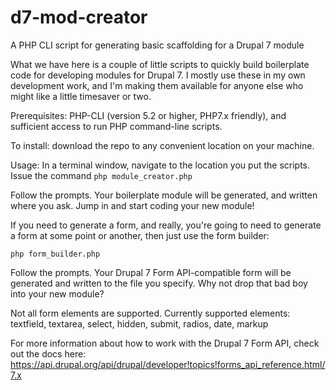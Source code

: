 # d7-mod-creator
A PHP CLI script for generating basic scaffolding for a Drupal 7 module

What we have here is a couple of little scripts to quickly build boilerplate code for developing modules for Drupal 7. 
I mostly use these in my own development work, and I'm making them available for anyone else who might like a little timesaver or two.

Prerequisites: PHP-CLI (version 5.2 or higher, PHP7.x friendly), and sufficient access to run PHP command-line scripts.

To install: download the repo to any convenient location on your machine.

Usage:  In a terminal window, navigate to the location you put the scripts.  Issue the command
```php module_creator.php```
	
Follow the prompts.  Your boilerplate module will be generated, and written where you ask.  Jump in and start coding your new module!

If you need to generate a form, and really, you're going to need to generate a form at some point or another, then just use the form builder:

```php form_builder.php```
	
Follow the prompts.  Your Drupal 7 Form API-compatible form will be generated and written to the file you specify.  Why not drop that bad boy into your new module?

Not all form elements are supported.  Currently supported elements: textfield, textarea, select, hidden, submit, radios, date, markup

For more information about how to work with the Drupal 7 Form API, check out the docs here: https://api.drupal.org/api/drupal/developer!topics!forms_api_reference.html/7.x



